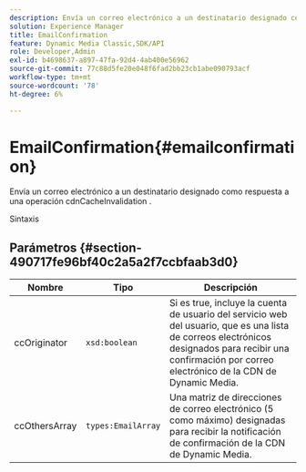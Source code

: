 ```yaml
---
description: Envía un correo electrónico a un destinatario designado como respuesta a una operación cdnCacheInvalidation .
solution: Experience Manager
title: EmailConfirmation
feature: Dynamic Media Classic,SDK/API
role: Developer,Admin
exl-id: b4698637-a897-47fa-92d4-4ab400e56962
source-git-commit: 77c88d5fe20e048f6fad2bb23cb1abe090793acf
workflow-type: tm+mt
source-wordcount: '78'
ht-degree: 6%

---
```


# EmailConfirmation{#emailconfirmation}

Envía un correo electrónico a un destinatario designado como respuesta a una operación cdnCacheInvalidation .

Sintaxis

## Parámetros {#section-490717fe96bf40c2a5a2f7ccbfaab3d0}

| Nombre | Tipo | Descripción |
|---|---|---|
| ccOriginator | `xsd:boolean` | Si es true, incluye la cuenta de usuario del servicio web del usuario, que es una lista de correos electrónicos designados para recibir una confirmación por correo electrónico de la CDN de Dynamic Media. |
| ccOthersArray | `types:EmailArray` | Una matriz de direcciones de correo electrónico (5 como máximo) designadas para recibir la notificación de confirmación de la CDN de Dynamic Media. |
